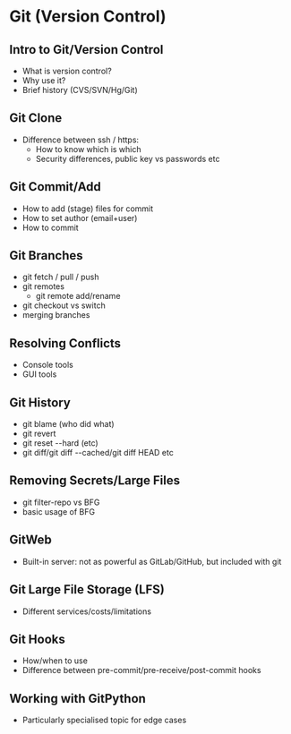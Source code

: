 # Git (Version Control)

## Intro to Git/Version Control

* What is version control?
* Why use it?
* Brief history (CVS/SVN/Hg/Git)

## Git Clone

* Difference between ssh / https:
  * How to know which is which
  * Security differences, public key vs passwords etc

## Git Commit/Add

* How to add (stage) files for commit
* How to set author (email+user)
* How to commit

## Git Branches

* git fetch / pull / push
* git remotes
  * git remote add/rename
* git checkout vs switch
* merging branches

## Resolving Conflicts

* Console tools
* GUI tools

## Git History

* git blame (who did what)
* git revert
* git reset --hard (etc)
* git diff/git diff --cached/git diff HEAD etc

## Removing Secrets/Large Files

* git filter-repo vs BFG
* basic usage of BFG

## GitWeb

* Built-in server: not as powerful as GitLab/GitHub, but included with git

## Git Large File Storage (LFS)

* Different services/costs/limitations

## Git Hooks

* How/when to use&#x20;
* Difference between pre-commit/pre-receive/post-commit hooks

## Working with GitPython

* Particularly specialised topic for edge cases
